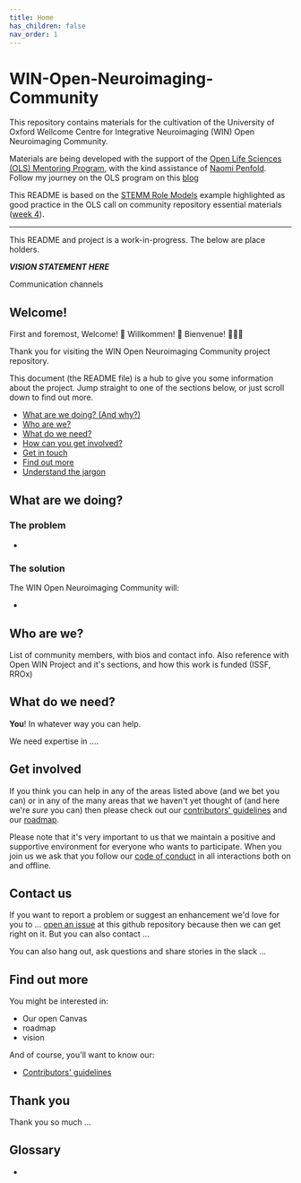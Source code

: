 ```yaml
---
title: Home
has_children: false
nav_order: 1
---
```


# WIN-Open-Neuroimaging-Community

This repository contains materials for the cultivation of the University of Oxford Wellcome Centre for Integrative Neuroimaging (WIN) Open Neuroimaging Community.

Materials are being developed with the support of the [Open Life Sciences (OLS) Mentoring Program](https://openlifesci.org), with the kind assistance of [Naomi Penfold](https://github.com/npscience). Follow my journey on the OLS program on this [blog](./blog/blog)

This README is based on the [STEMM Role Models](https://github.com/KirstieJane/STEMMRoleModels) example highlighted as good practice in the OLS call on community repository essential materials ([week 4](./call-notes-wk4-LicenceReadmeCoc.md)).

***

This README and project is a work-in-progress. The below are place holders.

***VISION STATEMENT HERE***

Communication channels


## Welcome!

First and foremost, Welcome! :tada: Willkommen! :confetti_ball: Bienvenue! :balloon::balloon::balloon:

Thank you for visiting the WIN Open Neuroimaging Community project repository.

This document (the README file) is a hub to give you some information about the project. Jump straight to one of the sections below, or just scroll down to find out more.

* [What are we doing? (And why?)](#what-are-we-doing)
* [Who are we?](#who-are-we)
* [What do we need?](#what-do-we-need)
* [How can you get involved?](#get-involved)
* [Get in touch](#contact-us)
* [Find out more](#find-out-more)
* [Understand the jargon](#glossary)

## What are we doing?

### The problem

*

### The solution

The WIN Open Neuroimaging Community will:

*

## Who are we?

List of community members, with bios and contact info. Also reference with Open WIN Project and it's sections, and how this work is funded (ISSF, RROx)



## What do we need?

**You**! In whatever way you can help.

We need expertise in ....

## Get involved

If you think you can help in any of the areas listed above (and we bet you can) or in any of the many areas that we haven't yet thought of (and here we're *sure* you can) then please check out our [contributors' guidelines](CONTRIBUTING.md) and our [roadmap](../../issues/1).

Please note that it's very important to us that we maintain a positive and supportive environment for everyone who wants to participate. When you join us we ask that you follow our [code of conduct](CODE_OF_CONDUCT.md) in all interactions both on and offline.


## Contact us

If you want to report a problem or suggest an enhancement we'd love for you to ... [open an issue](../../issues) at this github repository because then we can get right on it. But you can also contact ...

You can also hang out, ask questions and share stories in the slack ...

## Find out more

You might be interested in:

* Our open Canvas
* roadmap
* vision

And of course, you'll want to know our:

* [Contributors' guidelines](CONTRIBUTING.md)



## Thank you

Thank you so much ...

## Glossary

*
